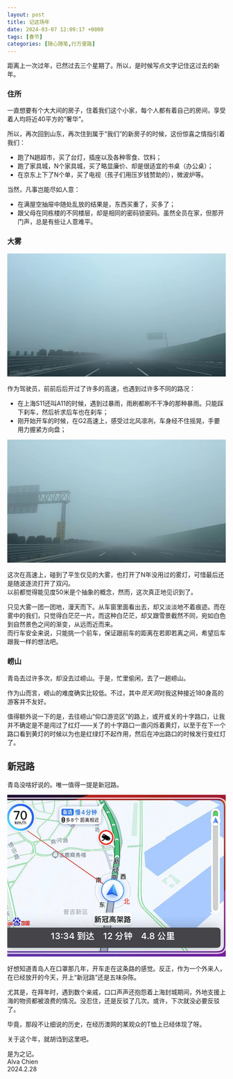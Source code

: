 ```yaml
---
layout: post
title: 记这场年
date: 2024-03-07 12:09:17 +0800
tags: [春节]
categories: [随心随笔,行万里路]
---
```


距离上一次过年，已然过去三个星期了。所以，是时候写点文字记住这过去的新年。

### 住所      

一直想要有个大大间的房子，住着我们这个小家，每个人都有着自己的房间，享受着人均将近40平方的“奢华”。     

所以，再次回到山东，再次住到属于“我们”的新房子的时候，这份惊喜之情指引着我们：
- 跑了N趟超市，买了台灯，插座以及各种零食、饮料；
- 跑了家具城，N个家具城，买了略显廉价、却是很适宜的书桌（办公桌）；
- 在京东上下了N个单，买了电视（孩子们用压岁钱赞助的），微波炉等。

当然，凡事岂能尽如人意：     
- 在满屋空抽屉中随处乱放的结果是，东西买重了，买多了；
- 跟父母在同栋楼的不同楼层，却是相同的密码锁密码。虽然全员在家，但那开门声，总是有些让人意难平。

### 大雾

![The Fog](/assets/uploads/2024/03/Fog1.jpg)

作为驾驶员，前前后后开过了许多的高速，也遇到过许多不同的路况：
- 在上海S11还叫A11的时候，遇到过暴雨，雨刷都刷不干净的那种暴雨。只能踩下刹车，然后祈求后车也在刹车；
- 刚开始开车的时候，在G2高速上，感受过北风凛冽，车身经不住摇晃，手要用力握紧方向盘；

![The Fog](/assets/uploads/2024/03/Fog2.jpg)

这次在高速上，碰到了平生仅见的大雾，也打开了N年没用过的雾灯，可惜最后还是随波逐流打开了双闪。     
以前都觉得能见度50米是个抽象的概念，然而，这次真正地见识到了。     

只见大雾一团一团地，漫天而下。从车窗里面看出去，却又淡淡地不着痕迹。而在雾中的我们，只觉得白茫茫一片。而这种白茫茫，却又跟雪景截然不同，宛如白色到自然景色之间的渐变，从远而近而来。    
而行车安全来说，只能挑一个前车，保证跟前车的距离在若即若离之间，希望后车跟我一样的想法吧。   

### 崂山     

青岛去过许多次，却没去过崂山。于是，忙里偷闲，去了一趟崂山。      

作为山而言，崂山的难度确实比较低。不过，其中*觅天洞*对我这种接近180身高的游客并不友好。     

值得额外说一下的是，去往崂山“仰口游览区”的路上，或开或关的十字路口，让我并不确定是不是闯过了红灯——关了的十字路口一直闪烁着黄灯，以至于在下一个路口看到黄灯的时候以为也是红绿灯不起作用，然后在冲出路口的时候发行变红灯了。

## 新冠路      

青岛没啥好说的。唯一值得一提是新冠路。      

![The Fog](/assets/uploads/2024/03/Xinguan.jpg)

好想知道青岛人在口罩那几年，开车走在这条路的感觉。反正，作为一个外来人，在已经放开的今天，开上“新冠路”还是五味杂陈。     

尤其是，在拜年时，遇到数个亲戚，口口声声还抱怨着上海封城期间，外地支援上海的物资都被浪费的情况。没忍住，还是反驳了几次。或许，下次就没必要反驳了。

毕竟，那段不让细说的历史，在经历澳网的某观众的T恤上已经体现了呀。

关于这个年，就胡诌到这里吧。      

是为之记。      
Alva Chien      
2024.2.28      
